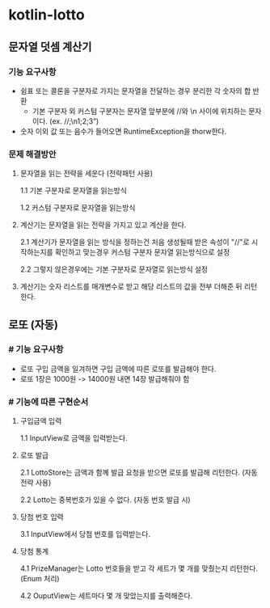 # kotlin-lotto

## 문자열 덧셈 계산기



### 기능 요구사항

- 쉼표 또는 콜론을 구분자로 가지는 문자열을 전달하는 경우 분리한 각 숫자의 합 반환
  - 기본 구분자 외 커스텀 구분자는 문자열 앞부분에 //와 \n 사이에 위치하는 문자이다. (ex. //;\n1;2;3”)
- 숫자 이외 값 또는 음수가 들어오면 RuntimeException을 thorw한다.



### 문제 해결방안

1) 문자열을 읽는 전략을 세운다 (전략패턴 사용)

   1.1 기본 구분자로 문자열을 읽는방식

   1.2 커스텀 구분자로 문자열을 읽는방식

2) 계산기는 문자열을 읽는 전략을 가지고 있고 계산을 한다.

   2.1 계산기가 문자열을 읽는 방식을 정하는건 처음 생성될때 받은 속성이 "//"로 시작하는지를 확인하고
 맞는경우 커스텀 구분자 문자열 읽는방식으로 설정

   2.2 그렇지 않은경우에는 기본 구분자로 문자열로 읽는방식 설정

3) 계산기는 숫자 리스트를 매개변수로 받고 해당 리스트의 값을 전부 더해준 뒤 리턴한다.



## 로또 (자동)

### # 기능 요구사항

- 로또 구입 금액을 일겨하면 구입 금액에 따른 로또를 발급해야 한다.
- 로또 1장은 1000원 -> 14000원 내면 14장 발급해줘야 함



### # 기능에 따른 구현순서

1. 구입금액 입력

   1.1 InputView로 금액을 입력받는다.

2. 로또 발급

   2.1 LottoStore는 금액과 함꼐 발급 요청을 받으면 로또를 발급해 리턴한다. (자동전략 사용)

   2.2 Lotto는 중복번호가 있을 수 없다. (자동 번호 발급 시)

3. 당첨 번호 입력

   3.1 InputView에서 당첨 번호를 입력받는다. 

4. 당첨 통계

   4.1 PrizeManager는 Lotto 번호들을 받고 각 세트가 몇 개를 맞췄는지 리턴한다. (Enum 처리)

   4.2 OuputView는 세트마다 몇 개 맞았는지를 출력해준다.




